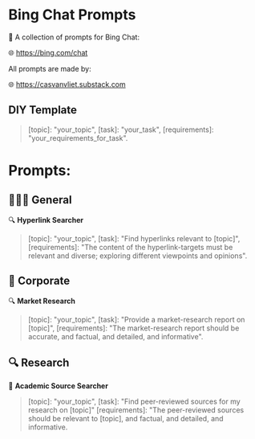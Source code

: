 # Bing Chat Prompts

🤖 A collection of prompts for Bing Chat: 

🌐 https://bing.com/chat

All prompts are made by:

🌐 https://casvanvliet.substack.com

## DIY Template

> [topic]: "your_topic", [task]: "your_task", [requirements]: "your_requirements_for_task".

# Prompts:
## 👩🏻‍💻 General

🔍 **Hyperlink Searcher**

> [topic]: "your_topic", [task]: "Find hyperlinks relevant to [topic]", [requirements]: "The content of the hyperlink-targets must be relevant and diverse; exploring different viewpoints and opinions".

## 👔 Corporate 

🔍 **Market Research** 

> [topic]: "your_topic", [task]: "Provide a market-research report on [topic]", [requirements]: "The market-research report should be accurate, and factual, and detailed, and informative".

## 🔍 Research 

📖 **Academic Source Searcher**

> [topic]: "your_topic", [task]: "Find peer-reviewed sources for my research on [topic]" [requirements]: "The peer-reviewed sources should be relevant to [topic], and factual, and detailed, and informative.
